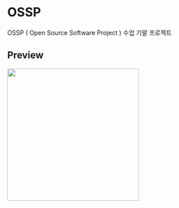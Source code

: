 # OSSP
OSSP ( Open Source Software Project ) 수업 기말 프로젝트

Preview
-------------
<img src="https://user-images.githubusercontent.com/23518342/93724504-a6edbb80-fbe2-11ea-9270-dceb466f8250.gif " width="300" height="300"></img>
